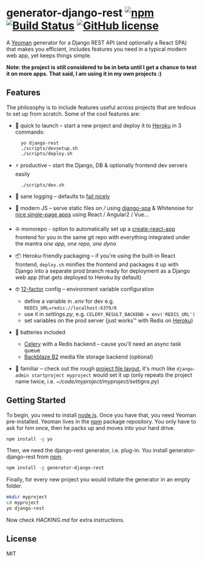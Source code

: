 # generator-django-rest [![npm](https://badge.fury.io/js/generator-django-rest.svg)](http://badge.fury.io/js/generator-django-rest) [![Build Status](https://travis-ci.org/metakermit/generator-django-rest.svg?branch=master)](https://travis-ci.org/metakermit/generator-django-rest) [![GitHub license](https://img.shields.io/badge/license-MIT-blue.svg)](https://raw.githubusercontent.com/metakermit/generator-django-rest/master/LICENSE)

A [Yeoman](http://yeoman.io) generator for a Django REST API
(and optionally a React SPA)
that makes you efficient, includes features you need in a typical
modern web app, yet keeps things simple.

**Note: the project is still considered to be in beta until I get a chance
to test it on more apps. That said, I am using it in my own projects :)**

## Features

The philosophy is to include features useful across projects
that are tedious to set up from scratch.
Some of the cool features are:

- 🚀 quick to launch – start a new project and deploy it to [Heroku][]
in 3 commands:

        yo django-rest
        ./scripts/devsetup.sh
        ./scripts/deploy.sh

- ⚡️ productive – start the Django, DB & optionally frontend dev servers easily

        ./scripts/dev.sh

- 📜 sane logging – defaults to
  [fail nicely](https://github.com/metakermit/fail-nicely-django)
- 🦄 modern JS – serve static files on */* using [django-spa][] & Whitenoise for
  [nice single-page apps][spa-frontend-on-heroku] using React / Angular2 / Vue…
- ⛵️ monorepo - option to automatically set up a [create-react-app][]
  frontend for you in the same git repo with everything integrated under the mantra
  *one app, one repo, one dyno*
- 📦 Heroku-friendly packaging – if you're using the built-in React frontend,
  `deploy.sh` minifies the frontend and packages it up with Django
  into a separate prod branch ready for deployment as a Django web app
  (that gets deployed to Heroku by default)
- 🤓 [12-factor][] config – environment variable configuration

  * define a variable in *.env* for dev e.g. `REDIS_URL=redis://localhost:6379/0`
  * use it in *settings.py*, e.g. `CELERY_RESULT_BACKEND = env('REDIS_URL')`
  * set variables on the prod server (just works™ with Redis on [Heroku][])

- 🔋 batteries included

  * [Celery][] with a Redis backend – cause you'll need an async task queue
  * [Backblaze B2](https://www.backblaze.com/b2/cloud-storage.html)
    media file storage backend (optional)

- 🐶 familiar – check out the rough
  [project file layout](generators/app/templates/django/mysite),
  it's much like `django-admin startproject myproject` would set it up
  (only repeats the project name twice,
    i.e. *~/code/myproject/myproject/settigns.py*)

## Getting Started

To begin, you need to install [node.js](https://nodejs.org).
Once you have that, you need Yeoman pre-installed. Yeoman lives in the
[npm](https://npmjs.org) package repository. You only have to ask for him
once, then he packs up and moves into your hard drive.

```bash
npm install -g yo
```

Then, we need the django-rest generator, i.e. plug-in. You install
generator-django-rest from
[npm](https://www.npmjs.com/package/generator-django-rest).

```bash
npm install -g generator-django-rest
```

Finally, for every new project you would initiate the generator
in an empty folder.

```bash
mkdir myproject
cd myproject
yo django-rest
```

Now check *HACKING.md* for extra instructions.

## License

MIT

[Heroku]: https://heroku.com/
[12-factor]: https://12factor.net/config
[spa-frontend-on-heroku]: https://metakermit.com/2016/simple-way-to-set-up-django-a-spa-frontend-on-heroku/
[Celery]: http://www.celeryproject.org/
[create-react-app]: https://github.com/facebookincubator/create-react-app
[django-spa]: https://github.com/metakermit/django-spa

